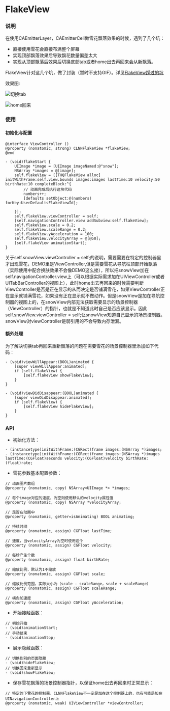 # FlakeView

### 说明

在使用CAEmitterLayer，CAEmitterCell做雪花飘落效果的时候，遇到了几个坑： 

* 直接使用雪花会直接布满整个屏幕 
* 实现顶部飘落效果后导致飘花数量偏差太大   
* 实现从顶部飘落后效果后切换底部tab或者home出去再回来会从新飘落。

FlakeView针对这几个坑，做了封装（暂时不支持GIF）。详见[FlakeView踩过的坑](./resource/FlakeView踩过的坑.md)

效果图:

![切换tab](../ImageResource/THQFlakeView_resource/切换tab.gif)

![home回来](../ImageResource/THQFlakeView_resource/home回来.gif)

### 使用

#### 初始化与配置

````
@interface ViewController ()
@property (nonatomic, strong) CLNNFlakeView *flakeView;
@end

- (void)flakeStart {    
    UIImage *image = [UIImage imageNamed:@"snow"];
    NSArray *images = @[image];
    self.flakeView = [[THQFlakeView alloc] initWithFrame:self.view.bounds images:images lastTime:10 velocity:50 birthRate:10 completeBlock:^{
        // 动画完成后执行这块代码
        numbers++;
        [defaults setObject:@(numbers) forKey:UserDefaultsFlakeViewId];
        
    }];
    self.flakeView.viewController = self;
    [self.navigationController.view addSubview:self.flakeView];
    self.flakeView.scale = 0.2;
    self.flakeView.scaleRange = 0.2;
    self.flakeView.yAcceleration = 100;
    self.flakeView.velocityArray = @[@50];
    [self.flakeView animationStart];
}
````

关于self.snowView.viewController = self;的说明，需要需要在特定的控制器里才出现雪花，DEMO里是ViewController,但是需要雪花从导航栏顶部开始飘落（实际使用中配合换肤效果不会像DEMO这么挫），所以把snowView加在self.navigationController.view上（可以根据实际需求加在UIViewController或者UITabBarController的视图上），此时home出去再回来的时候需要判断ViewController是否是正在显示的从而决定是否铺满雪花，如果ViewController正在显示就铺满雪花，如果没有正在显示就不做动作。但是snowView是加在导航控制器的视图上的，在snowView内部无法获取需要显示的场景控制器（ViewController）的指针，也就是不知道此时自己是否应该显示。因此self.snowView.viewController = self;让snowView知道自己显示的场景控制器。snowView对viewController是弱引用的不会导致内存泄漏。

#### 额外处理

为了解决切换tab再回来重新飘落的问题在需要雪花的场景控制器里添加如下代码：

````
- (void)viewWillAppear:(BOOL)animated {
    [super viewWillAppear:animated];
    if (self.flakeView) {
        [self.flakeView showFlakeView];
    }
}

- (void)viewDidDisappear:(BOOL)animated {
    [super viewDidDisappear:animated];
    if (self.flakeView) {
        [self.flakeView hideFlakeView];
    }
}
````

### API

* 初始化方法：

```
- (instancetype)initWithFrame:(CGRect)frame images:(NSArray *)images;
- (instancetype)initWithFrame:(CGRect)frame images:(NSArray *)images lastTime:(CGFloat)seconds velocity:(CGFloat)velocity birthRate:(float)rate;
```

* 雪花参数基本配置参数：

````
// 动画图片数组
@property (nonatomic, copy) NSArray<UIImage *> *images;

// 每个image对应的速度，为空则使用默认的velocity属性值
@property (nonatomic, copy) NSArray *velocityArray;

// 是否在动画中
@property (nonatomic, getter=isAnimating) BOOL animating;

// 持续时间
@property (nonatomic, assign) CGFloat lastTime;

// 速度，当velocityArray为空时使用这个
@property (nonatomic, assign) CGFloat velocity;

// 每秒产生个数
@property (nonatomic, assign) float birthRate;

// 缩放比例，默认为1不缩放
@property (nonatomic, assign) CGFloat scale;

// 缩放比例范围，实际大小为（scale - scaleRange，scale + scaleRange）
@property (nonatomic, assign) CGFloat scaleRange;

// 横向加速度
@property (nonatomic, assign) CGFloat yAcceleration;
````

* 开始接触函数：

```
// 初始开始
- (void)animationStart;
// 手动结束
- (void)animationStop;
```

* 展示隐藏函数：

```
// 切换到别的页面隐藏
- (void)hideFlakeView;
// 切换回来重新显示
- (void)showFlakeView;
```

* 保存雪花飘落的场景控制器指针，以保证home出去再回来时正常显示：

```
// 特定的下雪花的控制器，CLNNFlakeView不一定是加在这个控制器上的，也有可能是加在UINavigationController上
@property (nonatomic, weak) UIViewController *viewController;
```



